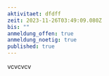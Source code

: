 ```yaml
---
aktivitaet: dfdff
zeit: 2023-11-26T03:49:09.080Z
bis: ""
anmeldung_offen: true
anmeldung_noetig: true
published: true
---
```

vcvcvcv